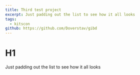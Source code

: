 ```yaml
---
title: Third test project
excerpt: Just padding out the list to see how it all looks
tags:
  - kitscon
github: https://github.com/Doverstav/gibd
---
```


# H1

Just padding out the list to see how it all looks
